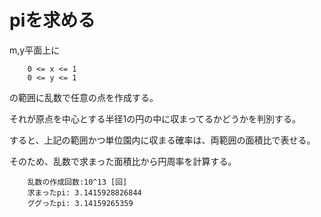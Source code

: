 # piを求める

m,y平面上に

        0 <= x <= 1
        0 <= y <= 1

の範囲に乱数で任意の点を作成する。

それが原点を中心とする半径1の円の中に収まってるかどうかを判別する。

すると、上記の範囲かつ単位園内に収まる確率は、両範囲の面積比で表せる。

そのため、乱数で求まった面積比から円周率を計算する。

        乱数の作成回数:10^13 [回]
        求まったpi: 3.1415928826844
        ググったpi: 3.14159265359

